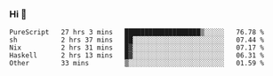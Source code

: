 ### Hi 👋

<!--START_SECTION:waka-->

```text
PureScript   27 hrs 3 mins   ███████████████████▒░░░░░   76.78 %
sh           2 hrs 37 mins   ██░░░░░░░░░░░░░░░░░░░░░░░   07.44 %
Nix          2 hrs 31 mins   █▓░░░░░░░░░░░░░░░░░░░░░░░   07.17 %
Haskell      2 hrs 13 mins   █▓░░░░░░░░░░░░░░░░░░░░░░░   06.31 %
Other        33 mins         ▒░░░░░░░░░░░░░░░░░░░░░░░░   01.59 %
```

<!--END_SECTION:waka-->

